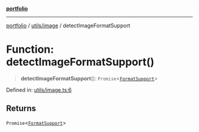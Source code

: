 [**portfolio**](../../../README.md)

***

[portfolio](../../../modules.md) / [utils/image](../README.md) / detectImageFormatSupport

# Function: detectImageFormatSupport()

> **detectImageFormatSupport**(): `Promise`\<[`FormatSupport`](../interfaces/FormatSupport.md)\>

Defined in: [utils/image.ts:6](https://github.com/tnorlund/Portfolio/blob/437fe00efc941ed8be13df6a018e88fea4186998/portfolio/utils/image.ts#L6)

## Returns

`Promise`\<[`FormatSupport`](../interfaces/FormatSupport.md)\>
